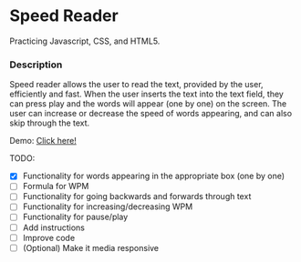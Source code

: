 # Speed Reader 

Practicing Javascript, CSS, and HTML5. 

### Description 

Speed reader allows the user to read the text, provided by the user, efficiently and fast. When the user inserts the text into the text field, they can press play and the words will appear (one by one) on the screen. The user can increase or decrease the speed of words appearing, and can also skip through the text. 

Demo: [Click here!](https://htmlpreview.github.io/?https://github.com/spinsauce/speed-reader/blob/master/index.html) 

TODO: 
- [x] Functionality for words appearing in the appropriate box (one by one)
- [ ] Formula for WPM
- [ ] Functionality for going backwards and forwards through text
- [ ] Functionality for increasing/decreasing WPM
- [ ] Functionality for pause/play
- [ ] Add instructions
- [ ] Improve code 
- [ ] \(Optional) Make it media responsive